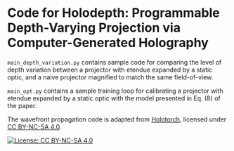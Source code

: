 # Code for Holodepth: Programmable Depth-Varying Projection via Computer-Generated Holography

`main_depth_variation.py` contains sample code for comparing the level of depth variation between a projector with etendue expanded by a static optic, and a naive projector magnified to match the same field-of-view.

`main_opt.py` contains a sample training loop for calibrating a projector with etendue expanded by a static optic with the model presented in Eq. (8) of the paper.

The wavefront propagation code is adapted from [Holotorch](https://github.com/facebookresearch/holotorch/), licensed under [CC BY-NC-SA 4.0](https://creativecommons.org/licenses/by-nc-sa/4.0/).

[![License: CC BY-NC-SA 4.0](https://img.shields.io/badge/License-CC_BY--NC--SA_4.0-lightgrey.svg)](https://creativecommons.org/licenses/by-nc-sa/4.0/)